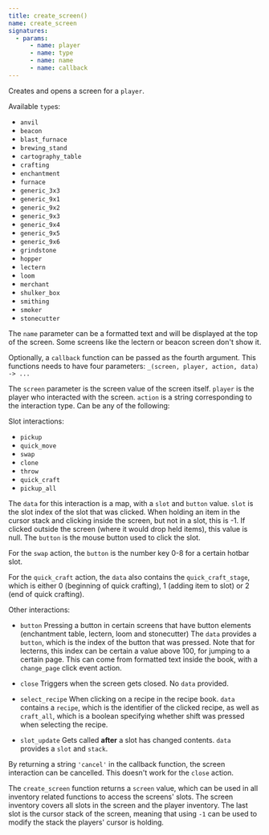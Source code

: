 ```yaml
---
title: create_screen()
name: create_screen
signatures:
  - params:
      - name: player
      - name: type
      - name: name
      - name: callback
---
```


Creates and opens a screen for a `player`.

Available `type`s:

- `anvil`
- `beacon`
- `blast_furnace`
- `brewing_stand`
- `cartography_table`
- `crafting`
- `enchantment`
- `furnace`
- `generic_3x3`
- `generic_9x1`
- `generic_9x2`
- `generic_9x3`
- `generic_9x4`
- `generic_9x5`
- `generic_9x6`
- `grindstone`
- `hopper`
- `lectern`
- `loom`
- `merchant`
- `shulker_box`
- `smithing`
- `smoker`
- `stonecutter`

The `name` parameter can be a formatted text and will be displayed at the top of
the screen. Some screens like the lectern or beacon screen don't show it.

Optionally, a `callback` function can be passed as the fourth argument. This
functions needs to have four parameters:
`_(screen, player, action, data) -> ...`

The `screen` parameter is the screen value of the screen itself. `player` is the
player who interacted with the screen. `action` is a string corresponding to the
interaction type. Can be any of the following:

Slot interactions:

- `pickup`
- `quick_move`
- `swap`
- `clone`
- `throw`
- `quick_craft`
- `pickup_all`

The `data` for this interaction is a map, with a `slot` and `button` value.
`slot` is the slot index of the slot that was clicked. When holding an item in
the cursor stack and clicking inside the screen, but not in a slot, this is -1.
If clicked outside the screen (where it would drop held items), this value is
null. The `button` is the mouse button used to click the slot.

For the `swap` action, the `button` is the number key 0-8 for a certain hotbar
slot.

For the `quick_craft` action, the `data` also contains the `quick_craft_stage`,
which is either 0 (beginning of quick crafting), 1 (adding item to slot) or 2
(end of quick crafting).

Other interactions:

- `button` Pressing a button in certain screens that have button elements
  (enchantment table, lectern, loom and stonecutter) The `data` provides a
  `button`, which is the index of the button that was pressed. Note that for
  lecterns, this index can be certain a value above 100, for jumping to a
  certain page. This can come from formatted text inside the book, with a
  `change_page` click event action.

- `close` Triggers when the screen gets closed. No `data` provided.

- `select_recipe` When clicking on a recipe in the recipe book. `data` contains
  a `recipe`, which is the identifier of the clicked recipe, as well as
  `craft_all`, which is a boolean specifying whether shift was pressed when
  selecting the recipe.

- `slot_update` Gets called **after** a slot has changed contents. `data`
  provides a `slot` and `stack`.

By returning a string `'cancel'` in the callback function, the screen
interaction can be cancelled. This doesn't work for the `close` action.

The `create_screen` function returns a `screen` value, which can be used in all
inventory related functions to access the screens' slots. The screen inventory
covers all slots in the screen and the player inventory. The last slot is the
cursor stack of the screen, meaning that using `-1` can be used to modify the
stack the players' cursor is holding.
